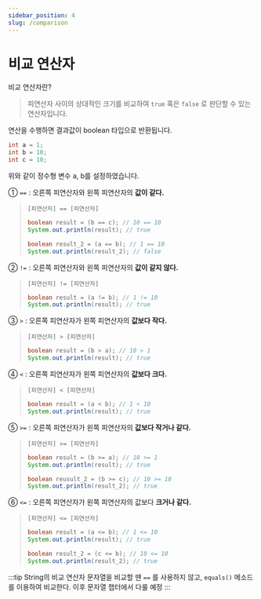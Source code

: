 ```yaml
---
sidebar_position: 4
slug: /comparison
---
```


# 비교 연산자

비교 연산자란?

> 피연산자 사이의 상대적인 크기를 비교하여 `true` 혹은 `false` 로 판단할 수 있는 연산자입니다.

연산을 수행하면 결과값이 boolean 타입으로 반환됩니다.

```java
int a = 1;
int b = 10;
int c = 10;
```
위와 같이 정수형 변수 a, b를 설정하였습니다.

① `==` : 오른쪽 피연산자와 왼쪽 피연산자의 **값이 같다.**
> `[피연산자] == [피연산자]`
> ```java
> boolean result = (b == c); // 10 == 10
> System.out.println(result); // true
> 
> boolean result_2 = (a == b); // 1 == 10
> System.out.println(result_2); // false
>```

② `!=` : 오른쪽 피연산자와 왼쪽 피연산자의 **값이 같지 않다.**
> `[피연산자] != [피연산자]`
> ```java
> boolean result = (a != b); // 1 != 10
> System.out.println(result); // true
>```

③ `>` : 오른쪽 피연산자가 왼쪽 피연산자의 **값보다 작다.**

>`[피연산자] > [피연산자]`
> ```java
> boolean result = (b > a); // 10 > 1
> System.out.println(result); // true
>```


④ `<` : 오른쪽 피연산자가 왼쪽 피연산자의 **값보다 크다.**

> `[피연산자] < [피연산자]`
> ```java
> boolean result = (a < b); // 1 < 10
> System.out.println(result); // true
>```

⑤ `>=` : 오른쪽 피연산자가 왼쪽 피연산자의 **값보다 작거나 같다.**

>`[피연산자] >= [피연산자]`
> ```java
> boolean result = (b >= a); // 10 >= 1
> System.out.println(result); // true
> 
> boolean reusult_2 = (b >= c); // 10 >= 10
> System.out.println(result_2); // true
>```

⑥ `<=` : 오른쪽 피연산자가 왼쪽 피연산자의 값보다 **크거나 같다.**

> `[피연산자] <= [피연산자]`
> ```java
> boolean result = (a <= b); // 1 <= 10
> System.out.println(result); // true
> 
> boolean result_2 = (c <= b); // 10 <= 10
> System.out.println(result_2); // true
>```


:::tip String의 비교 연산자
문자열을 비교할 땐 `==` 를 사용하지 않고, `equals()` 메소드를 이용하여 비교한다.
이후 문자열 챕터에서 다룰 예정
:::